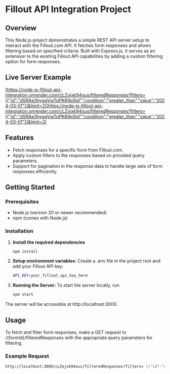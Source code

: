 # Fillout API Integration Project

## Overview

This Node.js project demonstrates a simple REST API server setup to interact with the Fillout.com API. It fetches form responses and allows filtering based on specified criteria. Built with Express.js, it serves as an extension to the existing Fillout API capabilities by adding a custom filtering option for form responses.

## Live Server Example
[https://node-js-fillout-api-integration.onrender.com/cLZojxk94ous/filteredResponses?filters=[{"id":"dSRAe3hygqVwTpPK69p5td","condition":"greater_than","value":"2024-03-01"}]&limit=2](https://node-js-fillout-api-integration.onrender.com/cLZojxk94ous/filteredResponses?filters=[{"id":"dSRAe3hygqVwTpPK69p5td","condition":"greater_than","value":"2024-03-01"}]&limit=2)

## Features

- Fetch responses for a specific form from Fillout.com.
- Apply custom filters to the responses based on provided query parameters.
- Support for pagination in the response data to handle large sets of form responses efficiently.

## Getting Started

### Prerequisites

- Node.js (version 20 or newer recommended)
- npm (comes with Node.js)

### Installation

1. **Install the required dependencies**

   ```sh
   npm install
2. **Setup environment variables:** 
   Create a .env file in the project root and add your Fillout API key:
   ```sh
   API_KEY=your_fillout_api_key_here
3. **Running the Server:**
   To start the server locally, run
   ```sh
   npm start
The server will be accessible at http://localhost:3000.

## Usage
To fetch and filter form responses, make a GET request to /{formId}/filteredResponses with the appropriate query parameters for filtering.

### Example Request
   ```sh 
   http://localhost:3000/cLZojxk94ous/filteredResponses?filters= [{"id":"questionId","condition":"equals","value":"Answer"}]
   ```
